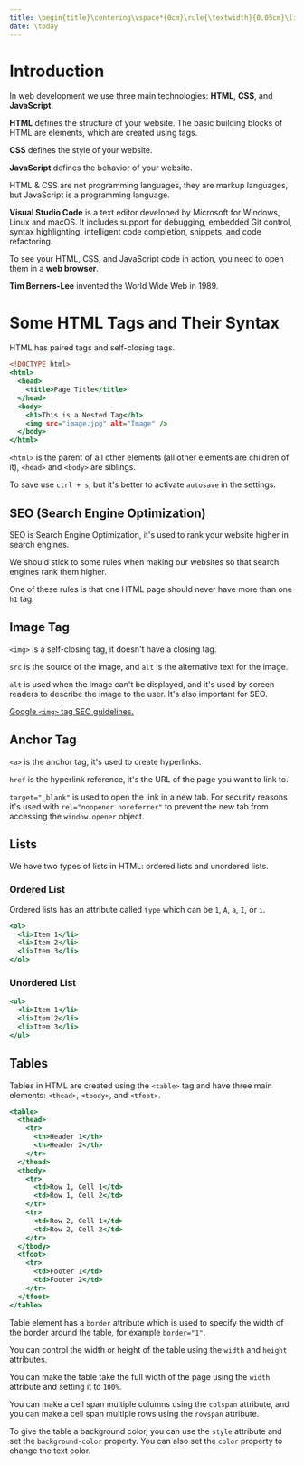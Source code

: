 ```yaml
---
title: \begin{title}\centering\vspace*{0cm}\rule{\textwidth}{0.05cm}\linebreak\vspace{0.5cm}{\Huge\bfseries Session 1 \par}\vspace{0.1cm}\hrule\end{title}
date: \today
---
```


# Introduction

In web development we use three main technologies: **HTML**, **CSS**, and **JavaScript**.

**HTML** defines the structure of your website. The basic building blocks of HTML are elements, which are created using tags.

**CSS** defines the style of your website.

**JavaScript** defines the behavior of your website.

HTML & CSS are not programming languages, they are markup languages, but JavaScript is a programming language.

**Visual Studio Code** is a text editor developed by Microsoft for Windows, Linux and macOS. It includes support for debugging, embedded Git control, syntax highlighting, intelligent code completion, snippets, and code refactoring.

To see your HTML, CSS, and JavaScript code in action, you need to open them in a **web browser**.

**Tim Berners-Lee** invented the World Wide Web in 1989.

# Some HTML Tags and Their Syntax

HTML has paired tags and self-closing tags.

```{.html .numberLines}
<!DOCTYPE html>
<html>
  <head>
    <title>Page Title</title>
  </head>
  <body>
    <h1>This is a Nested Tag</h1>
    <img src="image.jpg" alt="Image" />
  </body>
</html>
```

`<html>` is the parent of all other elements (all other elements are children of it), `<head>` and `<body>` are siblings.

To save use `ctrl + s`, but it's better to activate `autosave` in the settings.

## SEO (Search Engine Optimization)

SEO is Search Engine Optimization, it's used to rank your website higher in search engines.

We should stick to some rules when making our websites so that search engines rank them higher.

One of these rules is that one HTML page should never have more than one `h1` tag.

## Image Tag

`<img>` is a self-closing tag, it doesn't have a closing tag.

`src` is the source of the image, and `alt` is the alternative text for the image.

`alt` is used when the image can't be displayed, and it's used by screen readers to describe the image to the user. It's also important for SEO.

[Google `<img>` tag SEO guidelines.](https://developers.google.com/search/docs/appearance/google-images?hl=en)

## Anchor Tag

`<a>` is the anchor tag, it's used to create hyperlinks.

`href` is the hyperlink reference, it's the URL of the page you want to link to.

`target="_blank"` is used to open the link in a new tab. For security reasons it's used with `rel="noopener noreferrer"` to prevent the new tab from accessing the `window.opener` object.

## Lists

We have two types of lists in HTML: ordered lists and unordered lists.

### Ordered List

Ordered lists has an attribute called `type` which can be `1`, `A`, `a`, `I`, or `i`.

```{.html .numberLines}
<ol>
  <li>Item 1</li>
  <li>Item 2</li>
  <li>Item 3</li>
</ol>
```

### Unordered List

```{.html .numberLines}
<ul>
  <li>Item 1</li>
  <li>Item 2</li>
  <li>Item 3</li>
</ul>
```

## Tables

Tables in HTML are created using the `<table>` tag and have three main elements: `<thead>`, `<tbody>`, and `<tfoot>`.

```{.html .numberLines}
<table>
  <thead>
    <tr>
      <th>Header 1</th>
      <th>Header 2</th>
    </tr>
  </thead>
  <tbody>
    <tr>
      <td>Row 1, Cell 1</td>
      <td>Row 1, Cell 2</td>
    </tr>
    <tr>
      <td>Row 2, Cell 1</td>
      <td>Row 2, Cell 2</td>
    </tr>
  </tbody>
  <tfoot>
    <tr>
      <td>Footer 1</td>
      <td>Footer 2</td>
    </tr>
  </tfoot>
</table>
```

Table element has a `border` attribute which is used to specify the width of the border around the table, for example `border="1"`.

You can control the width or height of the table using the `width` and `height` attributes.

You can make the table take the full width of the page using the `width` attribute and setting it to `100%`.

You can make a cell span multiple columns using the `colspan` attribute, and you can make a cell span multiple rows using the `rowspan` attribute.

To give the table a background color, you can use the `style` attribute and set the `background-color` property. You can also set the `color` property to change the text color.
